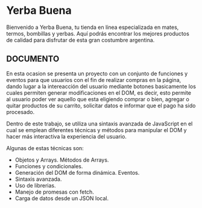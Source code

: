 # Yerba Buena
Bienvenido a Yerba Buena, tu tienda en línea especializada en mates, termos, bombillas y yerbas. Aquí podrás encontrar los mejores productos de calidad para disfrutar de esta gran costumbre argentina.

## DOCUMENTO

En esta ocasion se presenta un proyecto con un conjunto de funciones y eventos para que usuarios con el fin de realizar compras en la página, dando lugar a la intereacción del usuario mediante botones basicamente los cuales permiten generar modificaciones en el DOM, es decir, esto permite al usuario poder ver aquello que esta eligiendo comprar o bien, agregar o quitar productos de su carrito, solicitar datos e informar que el pago ha sido procesado.

Dentro de este trabajo, se utiliza una sintaxis avanzada de JavaScript en el cual se emplean diferentes técnicas y métodos para manipular el DOM y hacer más interactiva la experiencia del usuario. 

Algunas de estas técnicas son:


- Objetos y Arrays. Métodos de Arrays.
- Funciones y condicionales.
- Generación del DOM de forma dinámica. Eventos.
- Sintaxis avanzada.
- Uso de librerias.
- Manejo de promesas con fetch. 
- Carga de datos desde un JSON local.